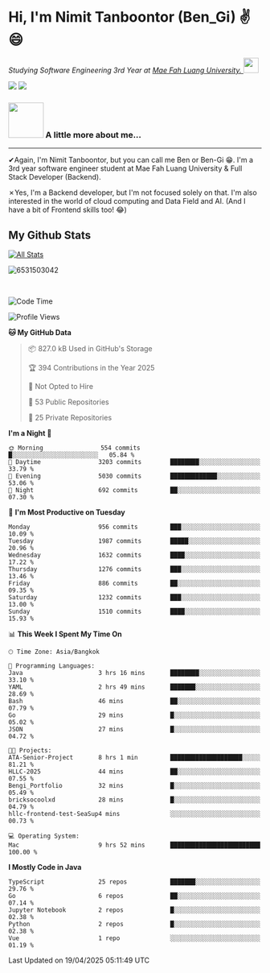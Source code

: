 # Hi, I'm Nimit Tanboontor (Ben_Gi) ✌😄
<p><em>Studying Software Engineering 3rd Year at <a href="https://en.mfu.ac.th/home.html"> Mae Fah Luang University.
</a><img src="https://media.giphy.com/media/WUlplcMpOCEmTGBtBW/giphy.gif" width="30"> </em></p>


[![](https://img.shields.io/badge/linkedin-%230077B5.svg?style=for-the-badge&logo=linkedin)]([https://www.linkedin.com/in/thanaphoom-babparn/](https://www.linkedin.com/in/nimit-tanbooutor-798139246/))
[![](https://img.shields.io/badge/Medium-12100E?style=for-the-badge&logo=medium&logoColor=white)](https://medium.com/@nimittanbooutor)

### <img src="https://media.giphy.com/media/VgCDAzcKvsR6OM0uWg/giphy.gif" width="70"> A little more about me...  

<hr> <!-- Horizontal line -->

&#10004;Again, I'm Nimit Tanboontor, but you can call me Ben or Ben-Gi 😁. I'm a 3rd year software engineer student at Mae Fah Luang University & Full Stack Developer (Backend).

&#10007;Yes, I'm a Backend developer, but I'm not focused solely on that. I'm also interested in the world of cloud computing and Data Field and AI. (And I have a bit of Frontend skills too! 😂)


## My Github Stats

[![All Stats](https://github-readme-stats.vercel.app/api?username=6531503042&show_icons=true&theme=algolia)](https://github.com/6531503042)

<p><img align="center" src="https://github-readme-streak-stats.herokuapp.com/?user=6531503042&" alt="6531503042" /></p>

<br />


<!--START_SECTION:waka-->
![Code Time](http://img.shields.io/badge/Code%20Time-474%20hrs%2028%20mins-blue)

![Profile Views](http://img.shields.io/badge/Profile%20Views-7-blue)

**🐱 My GitHub Data** 

> 📦 827.0 kB Used in GitHub's Storage 
 > 
> 🏆 394 Contributions in the Year 2025
 > 
> 🚫 Not Opted to Hire
 > 
> 📜 53 Public Repositories 
 > 
> 🔑 25 Private Repositories 
 > 
**I'm a Night 🦉** 

```text
🌞 Morning                554 commits         █░░░░░░░░░░░░░░░░░░░░░░░░   05.84 % 
🌆 Daytime                3203 commits        ████████░░░░░░░░░░░░░░░░░   33.79 % 
🌃 Evening                5030 commits        █████████████░░░░░░░░░░░░   53.06 % 
🌙 Night                  692 commits         ██░░░░░░░░░░░░░░░░░░░░░░░   07.30 % 
```
📅 **I'm Most Productive on Tuesday** 

```text
Monday                   956 commits         ███░░░░░░░░░░░░░░░░░░░░░░   10.09 % 
Tuesday                  1987 commits        █████░░░░░░░░░░░░░░░░░░░░   20.96 % 
Wednesday                1632 commits        ████░░░░░░░░░░░░░░░░░░░░░   17.22 % 
Thursday                 1276 commits        ███░░░░░░░░░░░░░░░░░░░░░░   13.46 % 
Friday                   886 commits         ██░░░░░░░░░░░░░░░░░░░░░░░   09.35 % 
Saturday                 1232 commits        ███░░░░░░░░░░░░░░░░░░░░░░   13.00 % 
Sunday                   1510 commits        ████░░░░░░░░░░░░░░░░░░░░░   15.93 % 
```


📊 **This Week I Spent My Time On** 

```text
🕑︎ Time Zone: Asia/Bangkok

💬 Programming Languages: 
Java                     3 hrs 16 mins       ████████░░░░░░░░░░░░░░░░░   33.10 % 
YAML                     2 hrs 49 mins       ███████░░░░░░░░░░░░░░░░░░   28.69 % 
Bash                     46 mins             ██░░░░░░░░░░░░░░░░░░░░░░░   07.79 % 
Go                       29 mins             █░░░░░░░░░░░░░░░░░░░░░░░░   05.02 % 
JSON                     27 mins             █░░░░░░░░░░░░░░░░░░░░░░░░   04.72 % 

🐱‍💻 Projects: 
ATA-Senior-Project       8 hrs 1 min         ████████████████████░░░░░   81.21 % 
HLLC-2025                44 mins             ██░░░░░░░░░░░░░░░░░░░░░░░   07.55 % 
Bengi_Portfolio          32 mins             █░░░░░░░░░░░░░░░░░░░░░░░░   05.49 % 
bricksocoolxd            28 mins             █░░░░░░░░░░░░░░░░░░░░░░░░   04.79 % 
hllc-frontend-test-SeaSup4 mins              ░░░░░░░░░░░░░░░░░░░░░░░░░   00.73 % 

💻 Operating System: 
Mac                      9 hrs 52 mins       █████████████████████████   100.00 % 
```

**I Mostly Code in Java** 

```text
TypeScript               25 repos            ███████░░░░░░░░░░░░░░░░░░   29.76 % 
Go                       6 repos             ██░░░░░░░░░░░░░░░░░░░░░░░   07.14 % 
Jupyter Notebook         2 repos             █░░░░░░░░░░░░░░░░░░░░░░░░   02.38 % 
Python                   2 repos             █░░░░░░░░░░░░░░░░░░░░░░░░   02.38 % 
Vue                      1 repo              ░░░░░░░░░░░░░░░░░░░░░░░░░   01.19 % 
```




 Last Updated on 19/04/2025 05:11:49 UTC
<!--END_SECTION:waka-->
